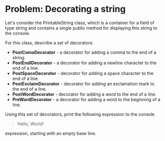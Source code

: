 # Problem: Decorating a string

Let's consider the PrintableString class, which is a container for a field of type string and contains a single public method for displaying this string to the console.

For this class, describe a set of decorators:

- **PostComaDecorator** - a decorator for adding a comma to the end of a string.
- **PostEndlDecorator** - a decorator for adding a newline character to the end of a line.
- **PostSpaceDecorator** - decorator for adding a space character to the end of a line.
- **PostExclaimDecorator** - decorator for adding an exclamation mark to the end of a line.
- **PostWordDecorator** - decorator for adding a word to the end of a line.
- **PreWordDecorator** - a decorator for adding a word to the beginning of a line.

Using this set of decorators, print the following expression to the console

> Hello, World!

expression, starting with an empty base line.